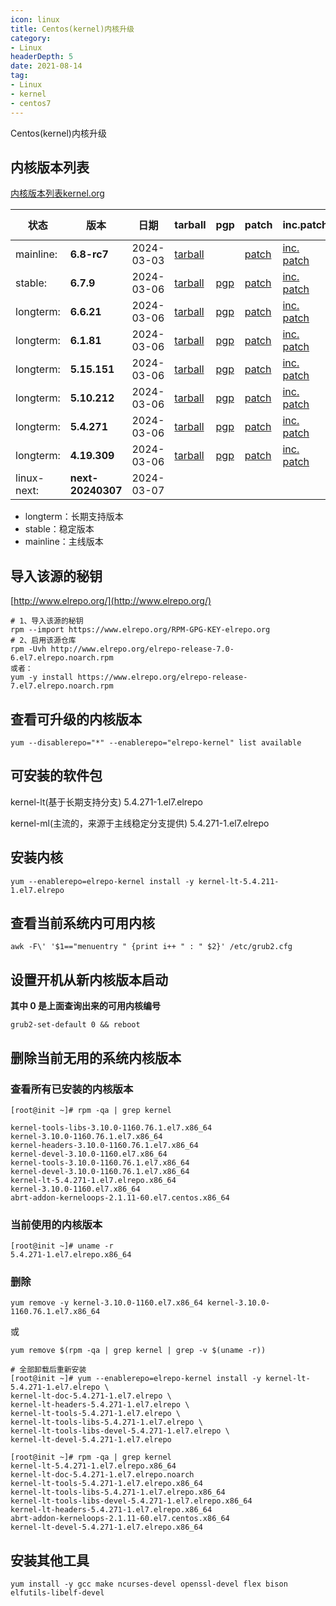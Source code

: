 ```yaml
---
icon: linux
title: Centos(kernel)内核升级
category: 
- Linux
headerDepth: 5
date: 2021-08-14
tag:
- Linux
- kernel
- centos7
---
```


Centos(kernel)内核升级

<!-- more -->


## 内核版本列表

[内核版本列表kernel.org](https://kernel.org/)


| 状态        | 版本              | 日期       | tarball                                                      | pgp                                                          | patch                                                        | inc.patch                                                    | view diff                                                    | browse                                                       | changelog                                                    |
| ----------- | ----------------- | ---------- | ------------------------------------------------------------ | ------------------------------------------------------------ | ------------------------------------------------------------ | ------------------------------------------------------------ | ------------------------------------------------------------ | ------------------------------------------------------------ | ------------------------------------------------------------ |
| mainline:   | **6.8-rc7**       | 2024-03-03 | [tarball](https://git.kernel.org/torvalds/t/linux-6.8-rc7.tar.gz) |                                                              | [patch](https://git.kernel.org/torvalds/p/v6.8-rc7/v6.7)   | [inc. patch](https://git.kernel.org/torvalds/p/v6.8-rc7/v6.8-rc6) | [view diff](https://git.kernel.org/torvalds/ds/v6.8-rc7/v6.8-rc6) | [browse](https://git.kernel.org/torvalds/h/v6.8-rc7)       |                                                              |
| stable:     | **6.7.9**         | 2024-03-06 | [tarball](https://cdn.kernel.org/pub/linux/kernel/v6.x/linux-6.7.9.tar.xz) | [pgp](https://cdn.kernel.org/pub/linux/kernel/v6.x/linux-6.7.9.tar.sign) | [patch](https://cdn.kernel.org/pub/linux/kernel/v6.x/patch-6.7.9.xz) | [inc. patch](https://cdn.kernel.org/pub/linux/kernel/v6.x/incr/patch-6.7.8-9.xz) | [view diff](https://git.kernel.org/stable/ds/v6.7.9/v6.7.8) | [browse](https://git.kernel.org/stable/h/v6.7.9)           | [changelog](https://cdn.kernel.org/pub/linux/kernel/v6.x/ChangeLog-6.7.9) |
| longterm:   | **6.6.21**        | 2024-03-06 | [tarball](https://cdn.kernel.org/pub/linux/kernel/v6.x/linux-6.6.21.tar.xz) | [pgp](https://cdn.kernel.org/pub/linux/kernel/v6.x/linux-6.6.21.tar.sign) | [patch](https://cdn.kernel.org/pub/linux/kernel/v6.x/patch-6.6.21.xz) | [inc. patch](https://cdn.kernel.org/pub/linux/kernel/v6.x/incr/patch-6.6.20-21.xz) | [view diff](https://git.kernel.org/stable/ds/v6.6.21/v6.6.20) | [browse](https://git.kernel.org/stable/h/v6.6.21)          | [changelog](https://cdn.kernel.org/pub/linux/kernel/v6.x/ChangeLog-6.6.21) |
| longterm:   | **6.1.81**        | 2024-03-06 | [tarball](https://cdn.kernel.org/pub/linux/kernel/v6.x/linux-6.1.81.tar.xz) | [pgp](https://cdn.kernel.org/pub/linux/kernel/v6.x/linux-6.1.81.tar.sign) | [patch](https://cdn.kernel.org/pub/linux/kernel/v6.x/patch-6.1.81.xz) | [inc. patch](https://cdn.kernel.org/pub/linux/kernel/v6.x/incr/patch-6.1.80-81.xz) | [view diff](https://git.kernel.org/stable/ds/v6.1.81/v6.1.80) | [browse](https://git.kernel.org/stable/h/v6.1.81)          | [changelog](https://cdn.kernel.org/pub/linux/kernel/v6.x/ChangeLog-6.1.81) |
| longterm:   | **5.15.151**      | 2024-03-06 | [tarball](https://cdn.kernel.org/pub/linux/kernel/v5.x/linux-5.15.151.tar.xz) | [pgp](https://cdn.kernel.org/pub/linux/kernel/v5.x/linux-5.15.151.tar.sign) | [patch](https://cdn.kernel.org/pub/linux/kernel/v5.x/patch-5.15.151.xz) | [inc. patch](https://cdn.kernel.org/pub/linux/kernel/v5.x/incr/patch-5.15.150-151.xz) | [view diff](https://git.kernel.org/stable/ds/v5.15.151/v5.15.150) | [browse](https://git.kernel.org/stable/h/v5.15.151)        | [changelog](https://cdn.kernel.org/pub/linux/kernel/v5.x/ChangeLog-5.15.151) |
| longterm:   | **5.10.212**      | 2024-03-06 | [tarball](https://cdn.kernel.org/pub/linux/kernel/v5.x/linux-5.10.212.tar.xz) | [pgp](https://cdn.kernel.org/pub/linux/kernel/v5.x/linux-5.10.212.tar.sign) | [patch](https://cdn.kernel.org/pub/linux/kernel/v5.x/patch-5.10.212.xz) | [inc. patch](https://cdn.kernel.org/pub/linux/kernel/v5.x/incr/patch-5.10.211-212.xz) | [view diff](https://git.kernel.org/stable/ds/v5.10.212/v5.10.211) | [browse](https://git.kernel.org/stable/h/v5.10.212)        | [changelog](https://cdn.kernel.org/pub/linux/kernel/v5.x/ChangeLog-5.10.212) |
| longterm:   | **5.4.271**       | 2024-03-06 | [tarball](https://cdn.kernel.org/pub/linux/kernel/v5.x/linux-5.4.271.tar.xz) | [pgp](https://cdn.kernel.org/pub/linux/kernel/v5.x/linux-5.4.271.tar.sign) | [patch](https://cdn.kernel.org/pub/linux/kernel/v5.x/patch-5.4.271.xz) | [inc. patch](https://cdn.kernel.org/pub/linux/kernel/v5.x/incr/patch-5.4.270-271.xz) | [view diff](https://git.kernel.org/stable/ds/v5.4.271/v5.4.270) | [browse](https://git.kernel.org/stable/h/v5.4.271)         | [changelog](https://cdn.kernel.org/pub/linux/kernel/v5.x/ChangeLog-5.4.271) |
| longterm:   | **4.19.309**      | 2024-03-06 | [tarball](https://cdn.kernel.org/pub/linux/kernel/v4.x/linux-4.19.309.tar.xz) | [pgp](https://cdn.kernel.org/pub/linux/kernel/v4.x/linux-4.19.309.tar.sign) | [patch](https://cdn.kernel.org/pub/linux/kernel/v4.x/patch-4.19.309.xz) | [inc. patch](https://cdn.kernel.org/pub/linux/kernel/v4.x/incr/patch-4.19.308-309.xz) | [view diff](https://git.kernel.org/stable/ds/v4.19.309/v4.19.308) | [browse](https://git.kernel.org/stable/h/v4.19.309)        | [changelog](https://cdn.kernel.org/pub/linux/kernel/v4.x/ChangeLog-4.19.309) |
| linux-next: | **next-20240307** | 2024-03-07 |                                                              |                                                              |                                                              |                                                              |                                                              | [browse](https://git.kernel.org/next/linux-next/h/next-20240307) |                                                              |

- longterm：长期支持版本
- stable：稳定版本
- mainline：主线版本

## 导入该源的秘钥

[http://www.elrepo.org/](http://www.elrepo.org/)

```shell
# 1、导入该源的秘钥
rpm --import https://www.elrepo.org/RPM-GPG-KEY-elrepo.org
# 2、启用该源仓库
rpm -Uvh http://www.elrepo.org/elrepo-release-7.0-6.el7.elrepo.noarch.rpm
或者：
yum -y install https://www.elrepo.org/elrepo-release-7.el7.elrepo.noarch.rpm
```

## 查看可升级的内核版本

```shell
yum --disablerepo="*" --enablerepo="elrepo-kernel" list available
```

## 可安装的软件包

kernel-lt(基于长期支持分支)   5.4.271-1.el7.elrepo

kernel-ml(主流的，来源于主线稳定分支提供)   5.4.271-1.el7.elrepo

## 安装内核

```shell
yum --enablerepo=elrepo-kernel install -y kernel-lt-5.4.211-1.el7.elrepo
```

## 查看当前系统内可用内核

```shell
awk -F\' '$1=="menuentry " {print i++ " : " $2}' /etc/grub2.cfg
```

## 设置开机从新内核版本启动

**其中 0 是上面查询出来的可用内核编号**

```shell
grub2-set-default 0 && reboot
```

## 删除当前无用的系统内核版本

### 查看所有已安装的内核版本

```shell
[root@init ~]# rpm -qa | grep kernel

kernel-tools-libs-3.10.0-1160.76.1.el7.x86_64
kernel-3.10.0-1160.76.1.el7.x86_64
kernel-headers-3.10.0-1160.76.1.el7.x86_64
kernel-devel-3.10.0-1160.el7.x86_64
kernel-tools-3.10.0-1160.76.1.el7.x86_64
kernel-devel-3.10.0-1160.76.1.el7.x86_64
kernel-lt-5.4.271-1.el7.elrepo.x86_64
kernel-3.10.0-1160.el7.x86_64
abrt-addon-kerneloops-2.1.11-60.el7.centos.x86_64
```

### 当前使用的内核版本

```shell
[root@init ~]# uname -r
5.4.271-1.el7.elrepo.x86_64
```

### 删除

```shell
yum remove -y kernel-3.10.0-1160.el7.x86_64 kernel-3.10.0-1160.76.1.el7.x86_64
```

或

```shell
yum remove $(rpm -qa | grep kernel | grep -v $(uname -r))

# 全部卸载后重新安装
[root@init ~]# yum --enablerepo=elrepo-kernel install -y kernel-lt-5.4.271-1.el7.elrepo \
kernel-lt-doc-5.4.271-1.el7.elrepo \
kernel-lt-headers-5.4.271-1.el7.elrepo \
kernel-lt-tools-5.4.271-1.el7.elrepo \
kernel-lt-tools-libs-5.4.271-1.el7.elrepo \
kernel-lt-tools-libs-devel-5.4.271-1.el7.elrepo \
kernel-lt-devel-5.4.271-1.el7.elrepo

[root@init ~]# rpm -qa | grep kernel
kernel-lt-5.4.271-1.el7.elrepo.x86_64
kernel-lt-doc-5.4.271-1.el7.elrepo.noarch
kernel-lt-tools-5.4.271-1.el7.elrepo.x86_64
kernel-lt-tools-libs-5.4.271-1.el7.elrepo.x86_64
kernel-lt-tools-libs-devel-5.4.271-1.el7.elrepo.x86_64
kernel-lt-headers-5.4.271-1.el7.elrepo.x86_64
abrt-addon-kerneloops-2.1.11-60.el7.centos.x86_64
kernel-lt-devel-5.4.271-1.el7.elrepo.x86_64
```

## 安装其他工具

```shell
yum install -y gcc make ncurses-devel openssl-devel flex bison  elfutils-libelf-devel
```
